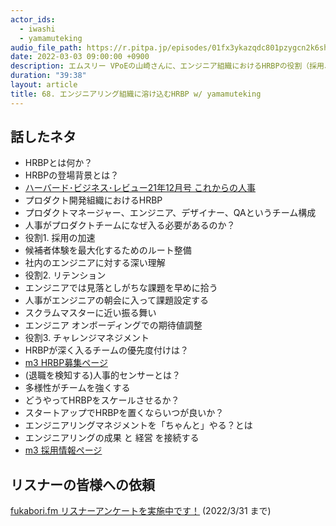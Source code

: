 ```yaml
---
actor_ids:
  - iwashi
  - yamamuteking
audio_file_path: https://r.pitpa.jp/episodes/01fx3ykazqdc801pzygcn2k6sh.mp3
date: 2022-03-03 09:00:00 +0900
description: エムスリー VPoEの山崎さんに、エンジニア組織におけるHRBPの役割（採用、リテンション、チャレンジマネジメント）や、エンジニアマネジメントなどについて語っていただいたエピソードです。
duration: "39:38"
layout: article
title: 68. エンジニアリング組織に溶け込むHRBP w/ yamamuteking
---
```


## 話したネタ

- HRBPとは何か？
- HRBPの登場背景とは？
- [ハーバード･ビジネス･レビュー21年12月号 これからの人事](https://amzn.to/3vvLd6O)
- プロダクト開発組織におけるHRBP
- プロダクトマネージャー、エンジニア、デザイナー、QAというチーム構成
- 人事がプロダクトチームになぜ入る必要があるのか？
- 役割1. 採用の加速
- 候補者体験を最大化するためのルート整備
- 社内のエンジニアに対する深い理解
- 役割2. リテンション
- エンジニアでは見落としがちな課題を早めに拾う
- 人事がエンジニアの朝会に入って課題設定する
- スクラムマスターに近い振る舞い
- エンジニア オンボーディングでの期待値調整
- 役割3. チャレンジマネジメント
- HRBPが深く入るチームの優先度付けは？ 
- [m3 HRBP募集ページ](https://open.talentio.com/r/1/c/m3-inc/pages/57566)
- (退職を検知する)人事的センサーとは？
- 多様性がチームを強くする
- どうやってHRBPをスケールさせるか？
- スタートアップでHRBPを置くならいつが良いか？
- エンジニアリングマネジメントを「ちゃんと」やる？とは
- エンジニアリングの成果 と 経営 を接続する
- [m3 採用情報ページ](https://corporate.m3.com/recruit/)

## リスナーの皆様への依頼

[fukabori.fm リスナーアンケートを実施中です！](https://pitpa.cc/3pfSweB) (2022/3/31 まで)